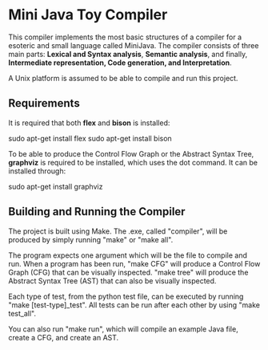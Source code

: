 # Mini Java Toy Compiler

This compiler implements the most basic structures of a compiler for a esoteric and small language called MiniJava. The compiler consists of three main parts: **Lexical and Syntax analysis**, **Semantic analysis**, and finally, **Intermediate representation, Code generation, and Interpretation**.

A Unix platform is assumed to be able to compile and run this project.

## Requirements

It is required that both **flex** and **bison** is installed:

sudo apt-get install flex
sudo apt-get install bison

To be able to produce the Control Flow Graph or the Abstract Syntax Tree, **graphviz** is required to be installed, which uses the dot command. It can be installed through:

sudo apt-get install graphviz

## Building and Running the Compiler

The project is built using Make. The .exe, called "compiler", will be produced by simply running "make" or "make all". 

The program expects one argument which will be the file to compile and run. When a program has been run, "make CFG" will produce a Control Flow Graph (CFG) that can be visually inspected. "make tree" will produce the Abstract Syntax Tree (AST) that can also be visually inspected.

Each type of test, from the python test file, can be executed by running "make [test-type]_test". All tests can be run after each other by using "make test_all".

You can also run "make run", which will compile an example Java file, create a CFG, and create an AST. 
